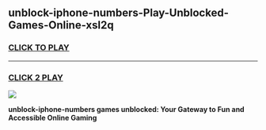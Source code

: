 
## unblock-iphone-numbers-Play-Unblocked-Games-Online-xsl2q
<h3>
<a href="https://premium76.site?title=unblock-iphone-numbers&ref=25A">CLICK TO PLAY</a></h3>
<hr>

<h3>
<a href="https://premium76.site?title=unblock-iphone-numbers&ref=25A">CLICK 2 PLAY</a>
  
</h3>

<a href="https://premium76.site?title=unblock-iphone-numbers&ref=25A"><img src="https://clearcache.store/games.png"></a>


**unblock-iphone-numbers games unblocked: Your Gateway to Fun and Accessible Online Gaming**
